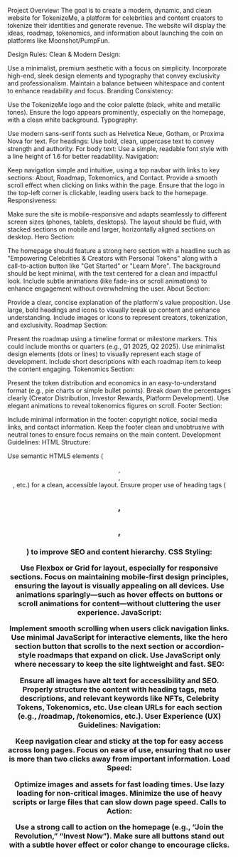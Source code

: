 Project Overview:
The goal is to create a modern, dynamic, and clean website for TokenizeMe, a platform for celebrities and content creators to tokenize their identities and generate revenue. The website will display the ideas, roadmap, tokenomics, and information about launching the coin on platforms like Moonshot/PumpFun.

Design Rules:
Clean & Modern Design:

Use a minimalist, premium aesthetic with a focus on simplicity.
Incorporate high-end, sleek design elements and typography that convey exclusivity and professionalism.
Maintain a balance between whitespace and content to enhance readability and focus.
Branding Consistency:

Use the TokenizeMe logo and the color palette (black, white and metallic tones).
Ensure the logo appears prominently, especially on the homepage, with a clean white background.
Typography:

Use modern sans-serif fonts such as Helvetica Neue, Gotham, or Proxima Nova for text.
For headings: Use bold, clean, uppercase text to convey strength and authority.
For body text: Use a simple, readable font style with a line height of 1.6 for better readability.
Navigation:

Keep navigation simple and intuitive, using a top navbar with links to key sections: About, Roadmap, Tokenomics, and Contact.
Provide a smooth scroll effect when clicking on links within the page.
Ensure that the logo in the top-left corner is clickable, leading users back to the homepage.
Responsiveness:

Make sure the site is mobile-responsive and adapts seamlessly to different screen sizes (phones, tablets, desktops).
The layout should be fluid, with stacked sections on mobile and larger, horizontally aligned sections on desktop.
Hero Section:

The homepage should feature a strong hero section with a headline such as "Empowering Celebrities & Creators with Personal Tokens" along with a call-to-action button like "Get Started" or "Learn More".
The background should be kept minimal, with the text centered for a clean and impactful look.
Include subtle animations (like fade-ins or scroll animations) to enhance engagement without overwhelming the user.
About Section:

Provide a clear, concise explanation of the platform's value proposition.
Use large, bold headings and icons to visually break up content and enhance understanding.
Include images or icons to represent creators, tokenization, and exclusivity.
Roadmap Section:

Present the roadmap using a timeline format or milestone markers. This could include months or quarters (e.g., Q1 2025, Q2 2025).
Use minimalist design elements (dots or lines) to visually represent each stage of development.
Include short descriptions with each roadmap item to keep the content engaging.
Tokenomics Section:

Present the token distribution and economics in an easy-to-understand format (e.g., pie charts or simple bullet points).
Break down the percentages clearly (Creator Distribution, Investor Rewards, Platform Development).
Use elegant animations to reveal tokenomics figures on scroll.
Footer Section:

Include minimal information in the footer: copyright notice, social media links, and contact information.
Keep the footer clean and unobtrusive with neutral tones to ensure focus remains on the main content.
Development Guidelines:
HTML Structure:

Use semantic HTML5 elements (<header>, <section>, <footer>, etc.) for a clean, accessible layout.
Ensure proper use of heading tags (<h1>, <h2>, <h3>) to improve SEO and content hierarchy.
CSS Styling:

Use Flexbox or Grid for layout, especially for responsive sections.
Focus on maintaining mobile-first design principles, ensuring the layout is visually appealing on all devices.
Use animations sparingly—such as hover effects on buttons or scroll animations for content—without cluttering the user experience.
JavaScript:

Implement smooth scrolling when users click navigation links.
Use minimal JavaScript for interactive elements, like the hero section button that scrolls to the next section or accordion-style roadmaps that expand on click.
Use JavaScript only where necessary to keep the site lightweight and fast.
SEO:

Ensure all images have alt text for accessibility and SEO.
Properly structure the content with heading tags, meta descriptions, and relevant keywords like NFTs, Celebrity Tokens, Tokenomics, etc.
Use clean URLs for each section (e.g., /roadmap, /tokenomics, etc.).
User Experience (UX) Guidelines:
Navigation:

Keep navigation clear and sticky at the top for easy access across long pages.
Focus on ease of use, ensuring that no user is more than two clicks away from important information.
Load Speed:

Optimize images and assets for fast loading times. Use lazy loading for non-critical images.
Minimize the use of heavy scripts or large files that can slow down page speed.
Calls to Action:

Use a strong call to action on the homepage (e.g., “Join the Revolution,” “Invest Now”).
Make sure all buttons stand out with a subtle hover effect or color change to encourage clicks.
